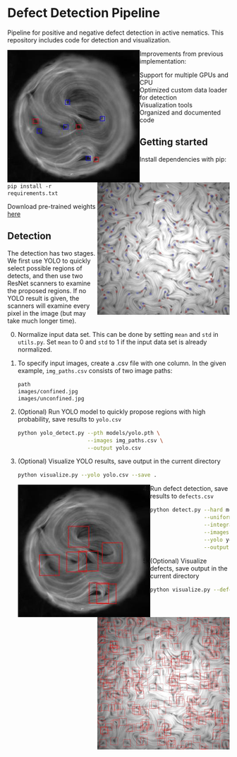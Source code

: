 # Defect Detection Pipeline

Pipeline for positive and negative defect detection in active nematics.
This repository includes code for detection and visualization.

<p float='left'>
    <img src="temp/defects_confined.jpg" style="float:left" width=300px>
    <img src="temp/defects_unconfined.jpg" style="float:right" width=300px>
</p>

Improvements from previous implementation:
- Support for multiple GPUs and CPU
- Optimized custom data loader for detection
- Visualization tools
- Organized and documented code

## Getting started
Install dependencies with pip:
```
pip install -r requirements.txt
```

Download pre-trained weights [here](https://drive.google.com/drive/folders/1FE28rAh88YuCtu8LZ7Zh_yY_yYcJ5hRP?usp=sharing)

## Detection
The detection has two stages. We first use YOLO to quickly
select possible regions of detects, and then use two ResNet scanners to examine
the proposed regions. If no YOLO result is given, the scanners will examine
every pixel in the image (but may take much longer time).

0. Normalize input data set. This can be done by setting ```mean``` and 
    ```std``` in ```utils.py```. Set ```mean``` to 0 and ```std``` to 1 
    if the input data set is already normalized.
    
1. To specify input images, create a .csv file with one column.
In the given example, ```img_paths.csv``` consists of two image paths:
    ```csv
    path
    images/confined.jpg
    images/unconfined.jpg
    ```
2. (Optional) Run YOLO model to quickly propose regions with high probability,
    save results to ```yolo.csv```
    ```bash
    python yolo_detect.py --pth models/yolo.pth \
                          --images img_paths.csv \
                          --output yolo.csv
    ```
3. (Optional) Visualize YOLO results, save output in the current directory
    ```bash
    python visualize.py --yolo yolo.csv --save .
    ```
    <p float='left'>
        <img src="temp/yolo_confined.jpg" style="float:left" width=300px>
        <img src="temp/yolo_unconfined.jpg" style="float:right" width=300px>
    </p>
4.  Run defect detection, save results to ```defects.csv```
    ```bash
    python detect.py --hard models/res18_hard.pth \
                     --uniform models/res34_uniform.pth \
                     --integrator models/integrator.pth \
                     --images img_paths.csv \
                     --yolo yolo.csv \
                     --output defects.csv
    ```
5. (Optional) Visualize defects, save output in the current directory
    ```bash
    python visualize.py --defects defects.csv --save .
    ```
    